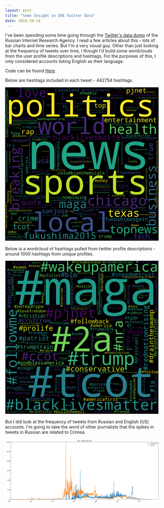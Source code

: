 ```yaml
---
layout: post
title: "Some Insight on IRA Twitter Data"
date: 2018-10-24
---
```

I've been spending some time going through the [Twitter's data dump](https://about.twitter.com/en_us/values/elections-integrity.html#data) of the Russian Internet Research Agency. I read a few articles about this - lots of bar charts and time series. But I'm a very visual guy. Other than just looking at the frequency of tweets over time, I though I'd build some wordclouds from the user profile descriptions and hashtags. For the purposes of this, I only considered accounts listing English as their language. 

Code can be found [Here](https://github.com/harakasj/ira-twitter-data)

Below are hashtags included in each tweet - 442754 hashtags. 

<img src="../images/IRA-hashtag-tweets-wordcloud.png" alt="alt text" width="500">

Below is a wordcloud of hashtags pulled from twitter profile descriptions - around 1000 hashtags from unique profiles.

<img src="images/IRA-hashtag-profile-wordcloud.png" alt="alt text" width="500">

But I did look at the frequency of tweets from Russian and English (US) accounts. I'm going to take the word of other journalists that the spikes in tweets in Russian are related to Crimea. 

<img src="images/IRA-TweetsPerDay.png" alt="alt text" width="900">
